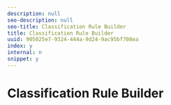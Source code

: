 ```yaml
---
description: null
seo-description: null
seo-title: Classification Rule Builder
title: Classification Rule Builder
uuid: 905025e7-9324-444a-9d24-9ac95bf708ea
index: y
internal: n
snippet: y
---
```


# Classification Rule Builder

